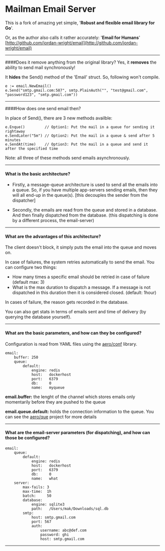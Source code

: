 Mailman Email Server
=====

This is a fork of amazing yet simple, '**Robust and flexible email library for Go**'.

Or, as the author also calls it rather accurately: '**Email for Humans**' [http://github.com/jordan-wright/email](http://github.com/jordan-wright/email)

---


####Does it remove anything from the original library?
Yes, it **removes** the ability to send mail synchronously!

It **hides** the Send() method of the 'Email' struct. So, following won't compile.

```
e := email.NewEmail()
e.Send("smtp.gmail.com:587", smtp.PlainAuth("", "test@gmail.com", "password123", "smtp.gmail.com"))
```

---

####How does one send email then?

In place of Send(), there are 3 new methods availble:

```
e.Enque()         // Option1: Put the mail in a queue for sending it rightaway
e.SendLater("5m") // Option2: Put the mail in a queue & send after 5 minutes 
e.SendAt(time)    // Option3: Put the mail in a queue and send it after the specified time
```

Note: all three of these methods send emails asynchronously.

---

#### What is the basic architecture?

- Firstly, a message-queue architecture is used to send all the emails into a queue. So, if you have multiple app-servers sending emails, then they will all end-up in the queue(s). [this decouples the sender from the dispatcher]

- Secondly, the emails are read from the queue and stored in a database. And then finally dispatched from the database. (this dispatching is done by a different process, the email-server)

---

#### What are the advantages of this architecture?

The client doesn't block, it simply puts the email into the queue and moves on. 

In case of failures, the system retries automatically to send the email. You can configure two things:

- How many times a specific email should be retried in case of failure (default max: 3)
- What is the max duration to dispatch a message. If a message is not dispatched in this duration then it is considered closed. (default: 1hour)

In cases of failure, the reason gets recorded in the database.

You can also get stats in terms of emails sent and time of delivery (by querying the database yourself).

---

#### What are the basic parameters, and how can they be configured?

Configuration is read from YAML files using the [aero/conf](http://github.com/thejackrabbit/aero/conf) library. 

```
email:
    buffer: 250
    queue:
        default:
            engine: redis
            host:   dockerhost
            port:   6379
            db:     0
            name:   myqueue
```
**email.buffer:** the lenght of the channel which stores emails only momentarily before they are pushed to the queue

**email.queue.default:** holds the connection information to the queue. You can see the [aero/que](http://github.com/thejackrabbit/aero/que) project for more details


---

#### What are the email-server parameters (for dispatching), and how can those be configured?

```
email:
    queue:
        default:
            engine: redis
            host:   dockerhost
            port:   6379
            db:     0
            name:   what
    server:
        max-fails: 3
        max-time:  1h
        batch:     50
        database:
            engine: sqlite3
            path:   /Users/mak/Downloads/sql.db
        smtp:
            host: smtp.gmail.com
            port: 567
            auth:
                username: abc@def.com
                password: ghi
                host: smtp.gmail.com
```

---




